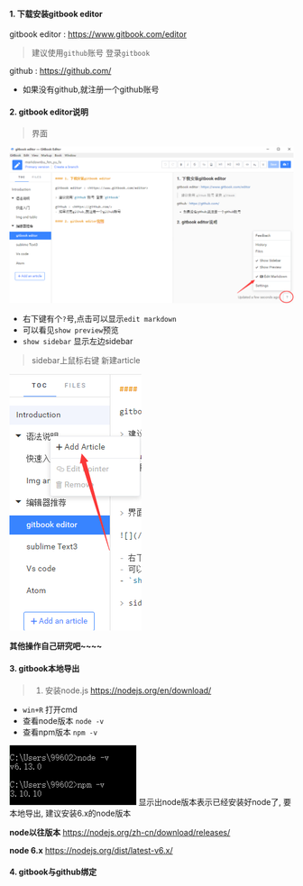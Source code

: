 #### 1. 下载安装gitbook editor

gitbook editor : <https://www.gitbook.com/editor>

> 建议使用`github`账号 登录`gitbook`

github : <https://github.com/>
- 如果没有github,就注册一个github账号

#### 2. gitbook editor说明

> 界面

![](/assets/gitbook.png)

- 右下键有个`?`号,点击可以显示`edit markdown`
- 可以看见`show preview`预览
- `show sidebar` 显示左边sidebar

> sidebar上鼠标右键 新建article

![](/assets/sidebar.png)


**其他操作自己研究吧~~~~**

#### 3. gitbook本地导出
> 1. 安装node.js <https://nodejs.org/en/download/>

- `win+R` 打开cmd
- 查看node版本 `node -v`
- 查看npm版本  `npm -v`

![](/assets/a1.png)
显示出node版本表示已经安装好node了, 要本地导出, 建议安装6.x的node版本

**node以往版本** <https://nodejs.org/zh-cn/download/releases/>

**node 6.x** <https://nodejs.org/dist/latest-v6.x/>

#### 4. gitbook与github绑定